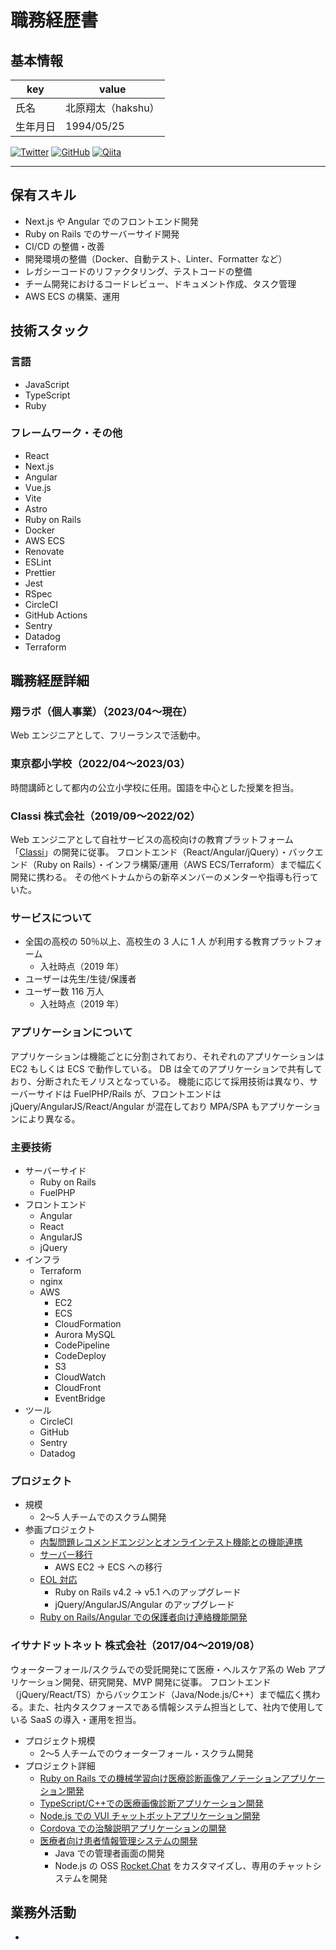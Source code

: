 # 職務経歴書

## 基本情報

| key      | value              |
| -------- | ------------------ |
| 氏名     | 北原翔太（hakshu） |
| 生年月日 | 1994/05/25         |

<p>
  <a href="https://twitter.com/hakshu25"><img src='https://img.shields.io/twitter/url?url=https%3A%2F%2Ftwitter.com%2Fhakshu25&label=%40hakshu25' alt='Twitter'/></a>
  <a href="https://github.com/hakshu25"><img src='https://img.shields.io/badge/hakshu25--lightgrey.svg?style=social&logo=github' alt='GitHub'/></a>
  <a href="https://qiita.com/hakshu"><img src='https://img.shields.io/badge/hakshu--lightgrey.svg?style=social&logo=qiita' alt='Qiita'/></a>
</p>

---

## 保有スキル

- Next.js や Angular でのフロントエンド開発
- Ruby on Rails でのサーバーサイド開発
- CI/CD の整備・改善
- 開発環境の整備（Docker、自動テスト、Linter、Formatter など）
- レガシーコードのリファクタリング、テストコードの整備
- チーム開発におけるコードレビュー、ドキュメント作成、タスク管理
- AWS ECS の構築、運用

## 技術スタック

### 言語

- JavaScript
- TypeScript
- Ruby

### フレームワーク・その他

- React
- Next.js
- Angular
- Vue.js
- Vite
- Astro
- Ruby on Rails
- Docker
- AWS ECS
- Renovate
- ESLint
- Prettier
- Jest
- RSpec
- CircleCI
- GitHub Actions
- Sentry
- Datadog
- Terraform

## 職務経歴詳細

### 翔ラボ（個人事業）（2023/04〜現在）

Web エンジニアとして、フリーランスで活動中。

### 東京都小学校（2022/04〜2023/03）

時間講師として都内の公立小学校に任用。国語を中心とした授業を担当。

### Classi 株式会社（2019/09〜2022/02）

Web エンジニアとして自社サービスの高校向けの教育プラットフォーム「[Classi](https://classi.jp/)」の開発に従事。
フロントエンド（React/Angular/jQuery）・バックエンド（Ruby on Rails）・インフラ構築/運用（AWS ECS/Terraform）まで幅広く開発に携わる。
その他ベトナムからの新卒メンバーのメンターや指導も行っていた。

### サービスについて

- 全国の高校の 50％以上、高校生の 3 人に 1 人 が利用する教育プラットフォーム
  - 入社時点（2019 年）
- ユーザーは先生/生徒/保護者
- ユーザー数 116 万人
  - 入社時点（2019 年）

### アプリケーションについて

アプリケーションは機能ごとに分割されており、それぞれのアプリケーションは EC2 もしくは ECS で動作している。
DB は全てのアプリケーションで共有しており、分断されたモノリスとなっている。
機能に応じて採用技術は異なり、サーバーサイドは FuelPHP/Rails が、フロントエンドは jQuery/AngularJS/React/Angular が混在しており MPA/SPA もアプリケーションにより異なる。

### 主要技術

- サーバーサイド
  - Ruby on Rails
  - FuelPHP
- フロントエンド
  - Angular
  - React
  - AngularJS
  - jQuery
- インフラ
  - Terraform
  - nginx
  - AWS
    - EC2
    - ECS
    - CloudFormation
    - Aurora MySQL
    - CodePipeline
    - CodeDeploy
    - S3
    - CloudWatch
    - CloudFront
    - EventBridge
- ツール
  - CircleCI
  - GitHub
  - Sentry
  - Datadog

### プロジェクト

- 規模
  - 2〜5 人チームでのスクラム開発
- 参画プロジェクト
  - [内製問題レコメンドエンジンとオンラインテスト機能との機能連携](career/classi/about.md#内製問題レコメンドエンジンとオンラインテスト機能との機能連携-202010-202202)
  - [サーバー移行](career/classi/about.md#サーバー移行-202006-202010)
    - AWS EC2 → ECS への移行
  - [EOL 対応](career/classi/about.md#EOL-対応-202004-202009)
    - Ruby on Rails v4.2 → v5.1 へのアップグレード
    - jQuery/AngularJS/Angular のアップグレード
  - [Ruby on Rails/Angular での保護者向け連絡機能開発](career/classi/about.md#保護者向け連絡機能開発-201909-202004)

### イサナドットネット 株式会社（2017/04〜2019/08）

ウォーターフォール/スクラムでの受託開発にて医療・ヘルスケア系の Web アプリケーション開発、研究開発、MVP 開発に従事。
フロントエンド（jQuery/React/TS）からバックエンド（Java/Node.js/C++）まで幅広く携わる。また、社内タスクフォースである情報システム担当として、社内で使用している SaaS の導入・運用を担当。

- プロジェクト規模
  - 2〜5 人チームでのウォーターフォール・スクラム開発
- プロジェクト詳細
  - [Ruby on Rails での機械学習向け医療診断画像アノテーションアプリケーション開発](career/isana/about.md#機械学習向け医療診断画像アノテーションアプリケーション-201903-201908)
  - [TypeScript/C++での医療画像診断アプリケーション開発](career/isana/about.md#医療画像診断アプリケーション開発-201808-201903)
  - [Node.js での VUI チャットボットアプリケーション開発](career/isana/about.md#VUI-チャットボットアプリケーション開発-201803-09)
  - [Cordova での治験説明アプリケーションの開発](career/isana/about.md#治験説明アプリケーション-201711-201802)
  - [医療者向け患者情報管理システムの開発](career/isana/about.md#医療者向け患者情報管理システムの開発-201704-201803)
    - Java での管理者画面の開発
    - Node.js の OSS [Rocket.Chat](https://www.rocket.chat/) をカスタマイズし、専用のチャットシステムを開発

## 業務外活動

-
